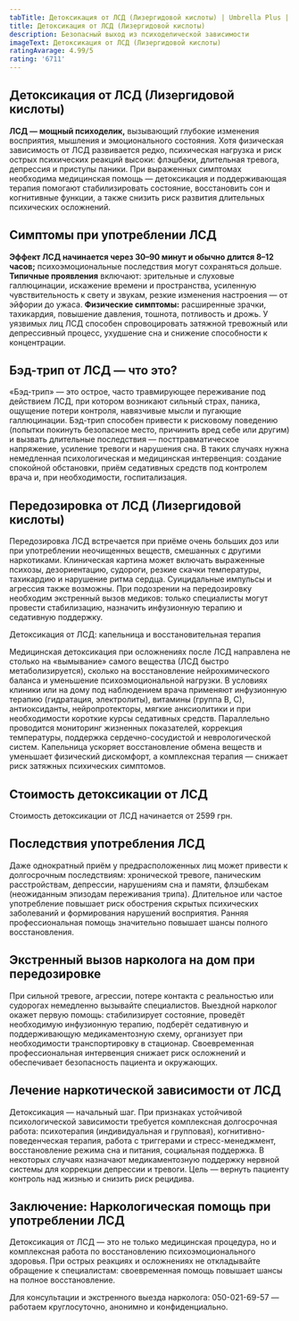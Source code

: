 ```yaml
---
tabTitle: Детоксикация от ЛСД (Лизергидовой кислоты) | Umbrella Plus | От 2599 грн
title: Детоксикация от ЛСД (Лизергидовой кислоты)
description: Безопасный выход из психоделической зависимости
imageText: Детоксикация от ЛСД (Лизергидовой кислоты)
ratingAvarage: 4.99/5
rating: '6711'
---
```


## Детоксикация от ЛСД (Лизергидовой кислоты)

**ЛСД — мощный психоделик,** вызывающий глубокие изменения восприятия, мышления и эмоционального состояния. Хотя физическая зависимость от ЛСД развивается редко, психическая нагрузка и риск острых психических реакций высоки: флэшбеки, длительная тревога, депрессия и приступы паники. При выраженных симптомах необходима медицинская помощь — детоксикация и поддерживающая терапия помогают стабилизировать состояние, восстановить сон и когнитивные функции, а также снизить риск развития длительных психических осложнений.

## Симптомы при употреблении ЛСД

**Эффект ЛСД начинается через 30–90 минут и обычно длится 8–12 часов;** психоэмоциональные последствия могут сохраняться дольше. **Типичные проявления** включают: зрительные и слуховые галлюцинации, искажение времени и пространства, усиленную чувствительность к свету и звукам, резкие изменения настроения — от эйфории до ужаса. **Физические симптомы:** расширенные зрачки, тахикардия, повышение давления, тошнота, потливость и дрожь. У уязвимых лиц ЛСД способен спровоцировать затяжной тревожный или депрессивный процесс, ухудшение сна и снижение способности к концентрации.

## Бэд-трип от ЛСД — что это?

«Бэд-трип» — это острое, часто травмирующее переживание под действием ЛСД, при котором возникают сильный страх, паника, ощущение потери контроля, навязчивые мысли и пугающие галлюцинации. Бэд-трип способен привести к рисковому поведению (попытки покинуть безопасное место, причинить вред себе или другим) и вызвать длительные последствия — посттравматическое напряжение, усиление тревоги и нарушения сна. В таких случаях нужна немедленная психологическая и медицинская интервенция: создание спокойной обстановки, приём седативных средств под контролем врача и, при необходимости, госпитализация.

## Передозировка от ЛСД (Лизергидовой кислоты)

Передозировка ЛСД встречается при приёме очень больших доз или при употреблении неочищенных веществ, смешанных с другими наркотиками. Клиническая картина может включать выраженные психозы, дезориентацию, судороги, резкие скачки температуры, тахикардию и нарушение ритма сердца. Суицидальные импульсы и агрессия также возможны. При подозрении на передозировку необходим экстренный вызов медиков: только специалисты могут провести стабилизацию, назначить инфузионную терапию и седативную поддержку.

Детоксикация от ЛСД: капельница и восстановительная терапия

Медицинская детоксикация при осложнениях после ЛСД направлена не столько на «вымывание» самого вещества (ЛСД быстро метаболизируется), сколько на восстановление нейрохимического баланса и уменьшение психоэмоциональной нагрузки. В условиях клиники или на дому под наблюдением врача применяют инфузионную терапию (гидратация, электролиты), витамины (группа B, С), антиоксиданты, нейропротекторы, мягкие анксиолитики и при необходимости короткие курсы седативных средств. Параллельно проводится мониторинг жизненных показателей, коррекция температуры, поддержка сердечно-сосудистой и неврологической систем. Капельница ускоряет восстановление обмена веществ и уменьшает физический дискомфорт, а комплексная терапия — снижает риск затяжных психических симптомов.

## Стоимость детоксикации от ЛСД

Стоимость детоксикации от ЛСД начинается от 2599 грн.

## Последствия употребления ЛСД

Даже однократный приём у предрасположенных лиц может привести к долгосрочным последствиям: хронической тревоге, паническим расстройствам, депрессии, нарушениям сна и памяти, флэшбекам (неожиданным эпизодам переживания трипа). Длительное или частое употребление повышает риск обострения скрытых психических заболеваний и формирования нарушений восприятия. Ранняя профессиональная помощь значительно повышает шансы полного восстановления.

## Экстренный вызов нарколога на дом при передозировке

При сильной тревоге, агрессии, потере контакта с реальностью или судорогах немедленно вызывайте специалистов. Выездной нарколог окажет первую помощь: стабилизирует состояние, проведёт необходимую инфузионную терапию, подберёт седативную и поддерживающую медикаментозную схему, организует при необходимости транспортировку в стационар. Своевременная профессиональная интервенция снижает риск осложнений и обеспечивает безопасность пациента и окружающих.

## Лечение наркотической зависимости от ЛСД

Детоксикация — начальный шаг. При признаках устойчивой психологической зависимости требуется комплексная долгосрочная работа: психотерапия (индивидуальная и групповая), когнитивно-поведенческая терапия, работа с триггерами и стресс-менеджмент, восстановление режима сна и питания, социальная поддержка. В некоторых случаях назначают медикаментозную поддержку нервной системы для коррекции депрессии и тревоги. Цель — вернуть пациенту контроль над жизнью и снизить риск рецидива.

## Заключение: Наркологическая помощь при употреблении ЛСД

Детоксикация от ЛСД — это не только медицинская процедура, но и комплексная работа по восстановлению психоэмоционального здоровья. При острых реакциях и осложнениях не откладывайте обращение к специалистам: своевременная помощь повышает шансы на полное восстановление.

Для консультации и экстренного выезда нарколога: 050-021-69-57 — работаем круглосуточно, анонимно и конфиденциально.
